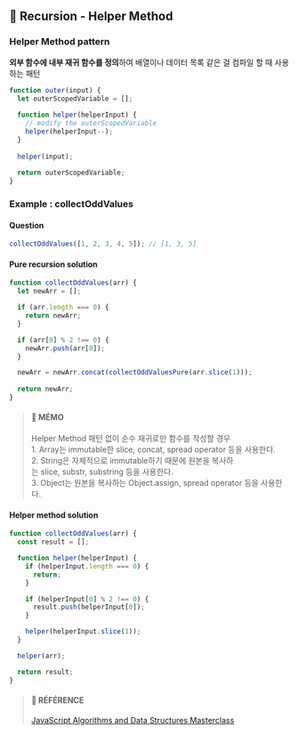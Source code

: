 ## 🍋 Recursion - Helper Method

### Helper Method pattern

**외부 함수에 내부 재귀 함수를 정의**하여 배열이나 데이터 목록 같은 걸 컴파일 할 때 사용하는 패턴

```js
function outer(input) {
  let outerScopedVariable = [];
  
  function helper(helperInput) {
    // modify the outerScopedVariable
    helper(helperInput--);
  }
  
  helper(input);
  
  return outerScopedVariable;
}
```

### Example : collectOddValues

#### **Question**

```js
collectOddValues([1, 2, 3, 4, 5]); // [1, 3, 5]
```

#### **Pure recursion solution**

```js
function collectOddValues(arr) {
  let newArr = [];

  if (arr.length === 0) {
    return newArr;
  }

  if (arr[0] % 2 !== 0) {
    newArr.push(arr[0]);
  }

  newArr = newArr.concat(collectOddValuesPure(arr.slice(1)));
  
  return newArr;
}
```

> #### 🍒 MÉMO
> Helper Method 패턴 없이 순수 재귀로만 함수를 작성할 경우  
> 1. Array는 immutable한 slice, concat, spread operator 등을 사용한다.  
> 2. String은 자체적으로 immutable하기 때문에 원본을 복사하는 slice, substr, substring 등을 사용한다.  
> 3. Object는 원본을 복사하는 Object.assign, spread operator 등을 사용한다.

#### **Helper method solution**

```js
function collectOddValues(arr) {
  const result = [];

  function helper(helperInput) {
    if (helperInput.length === 0) {
      return;
    }

    if (helperInput[0] % 2 !== 0) {
      result.push(helperInput[0]);
    }

    helper(helperInput.slice(1));
  }

  helper(arr);

  return result;
}
```

> #### 🐰 RÉFÉRENCE
> [JavaScript Algorithms and Data Structures Masterclass](https://www.udemy.com/course/js-algorithms-and-data-structures-masterclass/ "JavaScript Algorithms and Data Structures Masterclass")
